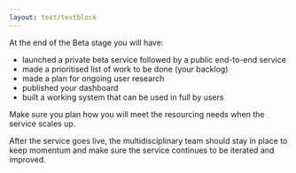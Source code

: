 ```yaml
---
layout: text/textblock
---
```


At the end of the Beta stage you will have:
- launched a private beta service followed by a public end-to-end service
- made a prioritised list of work to be done (your backlog)
- made a plan for ongoing user research
- published your dashboard
- built a working system that can be used in full by users

Make sure you plan how you will meet the resourcing needs when the service scales up.

After the service goes live, the multidisciplinary team should stay in place to keep momentum and make sure the service continues to be iterated and improved.

